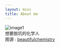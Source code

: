 ```yaml
---
layout: misc
title: About me
---
```


![image1](https://github.com/vstr7/vstr7.github.io/blob/master/assets/img/7.jpg "image1")
<br>想要脱坑的化学人<br>图源 : [beautifulchemistry](https://www.beautifulchemistry.net/)
